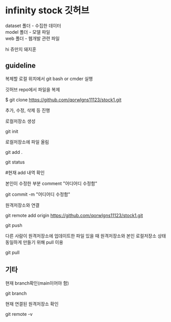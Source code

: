 # infinity stock 깃허브

dataset 폴더 - 수집한 데이터  
model 폴더 - 모델 파일  
web 폴더 - 웹개발 관련 파일

hi
쥬만지 돼지훈

## guideline

복제할 로컬 위치에서 git bash or cmder 실행



깃허브 repo에서 파일을 복제

$ git clone https://github.com/qorwlgns11123/stock1.git



추가, 수정, 삭제 등 진행



로컬저장소 생성

git init



로컬저장소에 파일 올림

git add .



git status

#현재 add 내역 확인



본인이 수정한 부분 comment "어디어디 수정함"

git commit -m "어디어디 수정함"



원격저장소와 연결

git remote add origin https://github.com/qorwlgns11123/stock1.git

git push



다른 사람이 원격저장소에 업데이트한 파일 있을 때 원격저장소와 본인 로컬저장소 상태 동일하게 만들기 위해 pull 이용

git pull





## 기타

현재 branch확인(main이어야 함)

git branch



현재 연결된 원격저장소 확인

git remote -v

